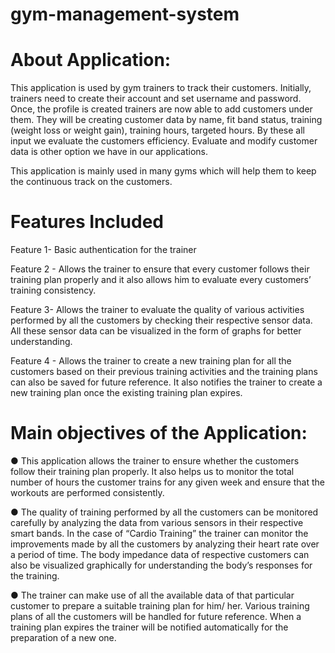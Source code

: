 # gym-management-system


# About Application:

This application is used by gym trainers to track their customers. Initially, trainers need to create their account and set username and password. Once, the profile is created trainers are now able to add customers under them. They will be creating customer data by name, fit band status, training (weight loss or weight gain), training hours, targeted hours. By these all input we evaluate the customers efficiency. Evaluate and modify customer data is other option we have in our applications.

This application is mainly used in many gyms which will help them to keep the continuous track on the customers.

# Features Included

Feature 1- Basic authentication for the trainer

Feature 2 - Allows the trainer to ensure that every customer follows their training plan properly and it also allows him to evaluate every customers’ training consistency.

Feature 3- Allows the trainer to evaluate the quality of various activities performed by all the customers by checking their respective sensor data. All these sensor data can be visualized in the form of graphs for better understanding.

Feature 4 - Allows the trainer to create a new training plan for all the customers based on their previous training activities and the training plans can also be saved for future reference. It also notifies the trainer to create a new training plan once the existing training plan expires.

# Main objectives of the Application:

● This application allows the trainer to ensure whether the customers follow their training plan properly. It also helps us to monitor the total number of hours the customer trains for any given week and ensure that the workouts are performed consistently.

● The quality of training performed by all the customers can be monitored carefully by analyzing the data from various sensors in their respective smart bands. In the case of “Cardio Training” the trainer can monitor the improvements made by all the customers by analyzing their heart rate over a period of time. The body impedance data of respective customers can also be visualized graphically for understanding the body’s responses for the training.

● The trainer can make use of all the available data of that particular customer to prepare a suitable training plan for him/ her. Various training plans of all the customers will be handled for future reference. When a training plan expires the trainer will be notified automatically for the preparation of a new one. 

